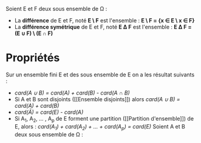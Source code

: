 Soient E et F deux sous ensemble de Ω :
- La **différence** de E et F, noté **E \\ F** est l'ensemble : **E \\ F = {x ∈ E \\ x ∈ F}**
- La **différence symétrique** de E et F, noté **E ∆ F** est l'ensemble : **E ∆ F = (E ∪ F) \\ (E ∩ F)**
# Propriétés
Sur un ensemble fini E et des sous ensemble de E on a les résultat suivants :
- *card(A ∪ B) = card(A) + card(B) - card(A ∩ B)*
- Si A et B sont disjoints ([[Ensemble disjoints]]) alors *card(A ∪ B) = card(A) + card(B)*
- *card(Ā) = card(E) - card(A)*
- Si A<sub>1</sub>, A<sub>2</sub>, ... , A<sub>p</sub> de E forment une partition ([[Partition d'ensemble]]) de E, alors : *card(A<sub>1</sub>) + card(A<sub>2</sub>) + ... + card(A<sub>p</sub>) = card(E)*
Soient A et B deux sous ensemble de Ω :
